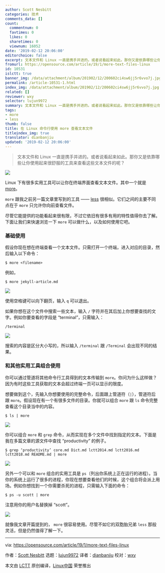 ```yaml
---
author: Scott Nesbitt
categories: 技术
comments_data: []
count:
  commentnum: 0
  favtimes: 0
  likes: 0
  sharetimes: 0
  viewnum: 16052
date: '2019-02-12 20:06:00'
editorchoice: false
excerpt: 文本文件和 Linux 一直是携手并进的。或者说看起来如此。那你又是依靠哪些让你使用起来很舒服的工具来查看这些文本文件的呢？
fromurl: https://opensource.com/article/19/1/more-text-files-linux
id: 10531
islctt: true
banner_img: /data/attachment/album/201902/12/200602ci4sw6jj5r6vvo7j.jpg
permalink: /article-10531-1.html
index_img: /data/attachment/album/201902/12/200602ci4sw6jj5r6vvo7j.jpg.thumb.jpg
related: []
reviewer: wxy
selector: lujun9972
summary: 文本文件和 Linux 一直是携手并进的。或者说看起来如此。那你又是依靠哪些让你使用起来很舒服的工具来查看这些文本文件的呢？
tags:
- more
- less
thumb: false
title: 在 Linux 命令行使用 more 查看文本文件
titleindex_img: true
translator: dianbanjiu
updated: '2019-02-12 20:06:00'
---
```



> 
> 文本文件和 Linux 一直是携手并进的。或者说看起来如此。那你又是依靠哪些让你使用起来很舒服的工具来查看这些文本文件的呢？
> 
> 
> 


![](/data/attachment/album/201902/12/200602ci4sw6jj5r6vvo7j.jpg)


Linux 下有很多实用工具可以让你在终端界面查看文本文件。其中一个就是 [more](https://en.wikipedia.org/wiki/More_(command))。


`more` 跟我之前另一篇文章里写到的工具 —— [less](https://opensource.com/article/18/4/using-less-view-text-files-command-line) 很相似。它们之间的主要不同点在于 `more` 只允许你向前查看文件。


尽管它能提供的功能看起来很有限，不过它依旧有很多有用的特性值得你去了解。下面让我们来快速浏览一下 `more` 可以做什么，以及如何使用它吧。


### 基础使用


假设你现在想在终端查看一个文本文件。只需打开一个终端，进入对应的目录，然后输入以下命令：



```
$ more <filename>
```

例如，



```
$ more jekyll-article.md
```

![](/data/attachment/album/201902/12/200605qhljjl1t0yfavy44.png)


使用空格键可以向下翻页，输入 `q` 可以退出。


如果你想在这个文件中搜索一些文本，输入 `/` 字符并在其后加上你想要查找的文字。例如你要查看的字段是 “terminal”，只需输入：



```
/terminal
```

![](/data/attachment/album/201902/12/200609pu62gjq2j928j7h7.png)


搜索的内容是区分大小写的，所以输入 `/terminal` 跟 `/Terminal` 会出现不同的结果。


### 和其他实用工具组合使用


你可以通过管道将其他命令行工具得到的文本传输到 `more`。你问为什么这样做？因为有时这些工具获取的文本会超过终端一页可以显示的限度。


想要做到这个，先输入你想要使用的完整命令，后面跟上管道符（`|`），管道符后跟 `more`。假设现在有一个有很多文件的目录。你就可以组合 `more` 跟 `ls` 命令完整查看这个目录当中的内容。



```
$ ls | more
```

![](/data/attachment/album/201902/12/200613o1hxn0ih00c10ld1.png)


你可以组合 `more` 和 `grep` 命令，从而实现在多个文件中找到指定的文本。下面是我在多篇文章的源文件中查找 “productivity” 的例子。



```
$ grep ‘productivity’ core.md Dict.md lctt2014.md lctt2016.md lctt2018.md README.md | more
```

![](/data/attachment/album/201902/12/200627svpwypo4e0w5w1hl.png)


另外一个可以和 `more` 组合的实用工具是 `ps`（列出你系统上正在运行的进程）。当你的系统上运行了很多的进程，你现在想要查看他们的时候，这个组合将会派上用场。例如你想找到一个你需要杀死的进程，只需输入下面的命令：



```
$ ps -u scott | more
```

注意用你的用户名替换掉 “scott”。


![](/data/attachment/album/201902/12/200635ur462km0gk3pfpt7.png)


就像我文章开篇提到的， `more` 很容易使用。尽管不如它的双胞胎兄弟 `less` 那般灵活，但是仍然值得了解一下。




---


via: <https://opensource.com/article/19/1/more-text-files-linux>


作者：[Scott Nesbitt](https://opensource.com/users/scottnesbitt) 选题：[lujun9972](https://github.com/lujun9972) 译者：[dianbanjiu](https://github.com/dianbanjiu) 校对：[wxy](https://github.com/wxy)


本文由 [LCTT](https://github.com/LCTT/TranslateProject) 原创编译，[Linux中国](https://linux.cn/) 荣誉推出
